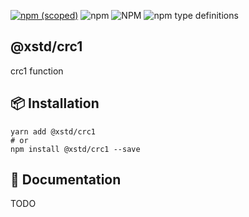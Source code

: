 [![npm (scoped)](https://img.shields.io/npm/v/@xstd/crc1.svg)](https://www.npmjs.com/package/@xstd/crc1)
![npm](https://img.shields.io/npm/dm/@xstd/crc1.svg)
![NPM](https://img.shields.io/npm/l/@xstd/crc1.svg)
![npm type definitions](https://img.shields.io/npm/types/@xstd/crc1.svg)

## @xstd/crc1

crc1 function

## 📦 Installation

```shell
yarn add @xstd/crc1
# or
npm install @xstd/crc1 --save
```

## 📜 Documentation

TODO
